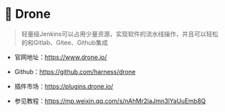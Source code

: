 # 🐝 Drone

> 轻量级Jenkins可以占用少量资源，实现软件的流水线操作，并且可以轻松的和Gitlab、Gitee、Github集成

* 官网地址：https://www.drone.io/

* Github：https://github.com/harness/drone

* 插件市场：https://plugins.drone.io/ 

* 参见教程：https://mp.weixin.qq.com/s/nAhMr2iaJmn3lYaUuEmb8Q

